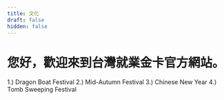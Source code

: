 ```yaml
---
title: 文化
draft: false
hidden: false
---
```


# 您好，歡迎來到台灣就業金卡官方網站。

1.) Dragon Boat Festival
2.) Mid-Autumn Festival
3.) Chinese New Year
4.) Tomb Sweeping Festival
